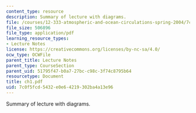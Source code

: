 ```yaml
---
content_type: resource
description: Summary of lecture with diagrams.
file: /courses/12-333-atmospheric-and-ocean-circulations-spring-2004/7c0f5fcd5432e0e64219302ba4a13e96_ch1.pdf
file_size: 506896
file_type: application/pdf
learning_resource_types:
- Lecture Notes
license: https://creativecommons.org/licenses/by-nc-sa/4.0/
ocw_type: OCWFile
parent_title: Lecture Notes
parent_type: CourseSection
parent_uid: 51795f47-b0a7-27bc-c98c-3f74c8795b64
resourcetype: Document
title: ch1.pdf
uid: 7c0f5fcd-5432-e0e6-4219-302ba4a13e96
---
```

Summary of lecture with diagrams.
